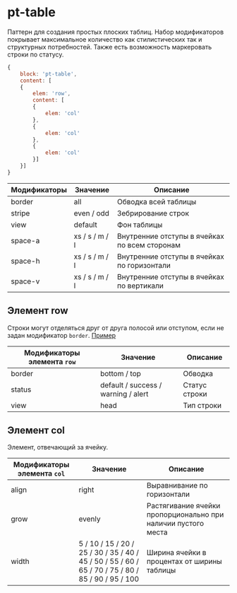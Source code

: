 # pt-table

Паттерн для создания простых плоских таблиц. Набор модификаторов покрывает максимальное количество как стилистических так и структурных потребностей. Также есть возможность маркеровать строки по статусу.

```js
{
	block: 'pt-table',
	content: [
	{
		elem: 'row',
		content: [
		{
			elem: 'col'
		},
		{
			elem: 'col'
		},
		{
			elem: 'col'
		}]
	}]
}
```

Модификаторы | Значение        | Описание
------------ | --------------- | ---------------------------------------------
border       | all             | Обводка всей таблицы
stripe       | even / odd      | Зебрирование строк
view         | default         | Фон таблицы
space-a      | xs / s / m / l  | Внутренние отступы в ячейках по всем сторонам
space-h      | xs / s / m / l  | Внутренние отступы в ячейках по горизонтали
space-v      | xs / s / m / l  | Внутренние отступы в ячейках по вертикали

## Элемент row

Строки могут отделяться друг от друга полосой или отступом, если не задан модификатор `border`. [Пример](https://codepen.io/whitepapertools/pen/46f6702042e554a1c7fd17c2ee775f92/)

Модификаторы элемента `row`  | Значение                            | Описание
---------------------------- | ----------------------------------- | -------------
border                       | bottom / top                        | Обводка
status                       | default / success / warning / alert | Статус строки
view                         | head                                | Тип строки

## Элемент col

Элемент, отвечающий за ячейку.

Модификаторы элемента `col`  | Значение   | Описание
---------------------------- | ---------- | ---------------------------
align                        | right      | Выравнивание по горизонтали
grow                         | evenly     | Растягивание ячейки пропорционально при наличии пустого места
width                        | 5 / 10 / 15 / 20 / 25 / 30 / 35 / 40 / 45 / 50 / 55 / 60 / 65 / 70 / 75 / 80 / 85 / 90 / 95 / 100 | Ширина ячейки в процентах от ширины таблицы
